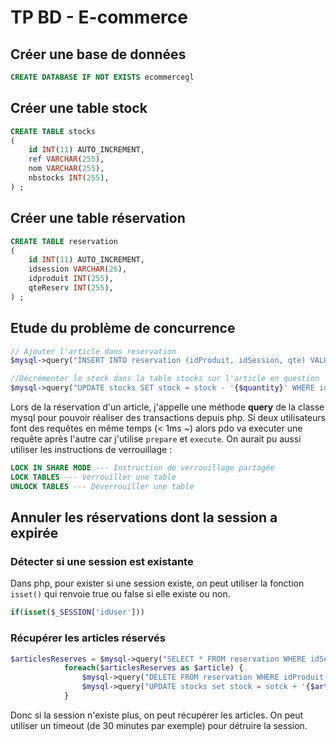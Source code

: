 # TP BD - E-commerce
## Créer une base de données
```sql
CREATE DATABASE IF NOT EXISTS ecommercegl
```
## Créer une table stock
```sql
CREATE TABLE stocks
(
	id INT(11) AUTO_INCREMENT,
	ref VARCHAR(255),
	nom VARCHAR(255),
	nbstocks INT(255),
) ;
```
## Créer une table réservation
```sql
CREATE TABLE reservation
(
	id INT(11) AUTO_INCREMENT,
	idsession VARCHAR(26),
	idproduit INT(255),
	qteReserv INT(255),
) ;
```
## Etude du problème de concurrence
```php
// Ajouter l'article dans reservation
$mysql->query("INSERT INTO reservation (idProduit, idSession, qte) VALUES ('{$response[0]->id}','{$_SESSION["id"]}', '{$quantity}')");

//Décrémenter le stock dans la table stocks sur l'article en question
$mysql->query("UPDATE stocks SET stock = stock - '{$quantity}' WHERE id='{$choice}'");
```

Lors de la réservation d'un article, j'appelle une méthode __query__ de la classe mysql pour pouvoir réaliser des transactions depuis php. Si deux utilisateurs font des requêtes en même temps (< 1ms ~) alors pdo va executer une requête après l'autre car j'utilise `prepare` et `execute`.
On aurait pu aussi utiliser les instructions de verrouillage : 
```sql
LOCK IN SHARE MODE --- Instruction de verrouillage partagée
LOCK TABLES --- Verrouiller une table
UNLOCK TABLES --- Déverrouiller une table
```

## Annuler les réservations dont la session a expirée

### Détecter si une session est existante
Dans php, pour exister si une session existe, on peut utiliser la fonction `isset()` qui renvoie true ou false si elle existe ou non.
```php
if(isset($_SESSION['idUser'])) 
```


### Récupérer les articles réservés
```php
$articlesReserves = $mysql->query("SELECT * FROM reservation WHERE idSession = '{$_SESSION["idUser"]}'");
            foreach($articlesReserves as $article) {
                $mysql->query("DELETE FROM reservation WHERE idProduit = '{$article->idProduit}'");
                $mysql->query("UPDATE stocks set stock = sotck + '{$article->qte}'");
            }
```
Donc si la session n'existe plus, on peut récupérer les articles.
On peut utiliser un timeout (de 30 minutes par exemple) pour détruire la session.
